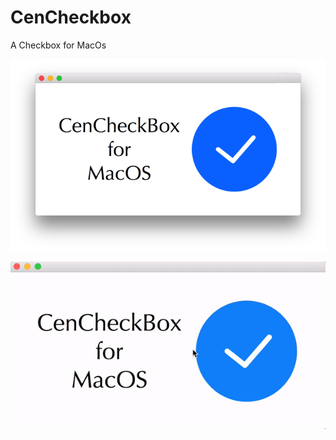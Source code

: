 # CenCheckbox
A Checkbox for MacOs


![alt tag](https://github.com/ZHANGneuro/CenCheckbox/blob/master/Screenshot.png)


![alt tag](https://github.com/ZHANGneuro/CenCheckbox/blob/master/Screen_Recording.gif)
